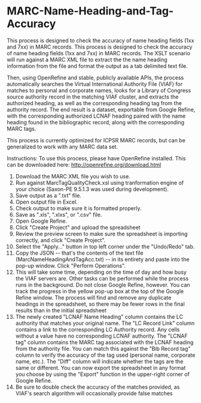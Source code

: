 # MARC-Name-Heading-and-Tag-Accuracy
This process is designed to check the accuracy of name heading fields (1xx and 7xx) in MARC records.
This process is designed to check the accuracy of name heading fields (1xx and 7xx) in MARC records.  The XSLT scenario will run against a MARC XML file to extract the the name heading information from the file and format the output as a tab delimited text file.

Then, using OpenRefine and stable, publicly available APIs, the process automatically searches the Virtual International Authority File (VIAF) for matches to personal and corporate names, looks for a Library of Congress source authority record in the matching VIAF cluster, and extracts the authorized heading, as well as the corresponding heading tag from the authority record.  The end result is a dataset, exportable from Google Refine, with the corresponding authorized LCNAF heading paired with the name heading found in the bibliographic record, along with the corresponding MARC tags.

This process is currently optimized for ICPSR MARC records, but can be generalized to work with any MARC data set.

Instructions: To use this process, please have OpenRefine installed. This can be downloaded here: http://openrefine.org/download.html

1. Download the MARC XML file you wish to use.
2. Run against MarcTagQualityCheck.xsl using tranformation engine of your choice (Saxon-PE 9.5.1.3 was used during development).
3. Save output as a ".txt" file.
4. Open output file in Excel.
5. Check output to make sure it is formatted properly.
6. Save as ".xls", ".xlxs", or ".csv" file.
7. Open Google Refine.
8. Click "Create Project" and upload the spreadsheet
9. Review the preview screen to make sure the spreadsheet is importing correctly, and click "Create Project".
10. Select the "Apply..." button in top left corner under the "Undo/Redo" tab.
11. Copy the JSON -- that's the contents of the text file (MarcNameHeadingAndTagAcc.txt) -- in its entirety and paste into the pop-up window. Click "Perform Operations".
12. This will take some time, depending on the time of day and how busy the VIAF servers are. Other tasks can be performed while the process runs in the background. Do not close Google Refine, however. You can track the progress in the yellow pop-up box at the top of the Google Refine window. The process will find and remove any duplicate headings in the spreadsheet, so there may be fewer rows in the final results than in the initial spreadsheet
13. The newly created "LCNAF Name Heading" column contains the LC authority that matches your original name. The "LC Record Link" column contains a link to the corresponding LC Authority record. Any cells without a value have no corresponding LCNAF authority. The "LCNAF tag" column contains the MARC tag associated with the LCNAF heading from the authority file.  You can match this against the "Bib Record tag" column to verify the accuracy of the tag used (personal name, corporate name, etc.).  The "Diff" column will indicate whether the tags are the same or different.  You can now export the spreadsheet in any format you choose by using the "Export" function in the upper-right corner of Google Refine.
14. Be sure to double check the accuracy of the matches provided, as VIAF's search algorithm will occasionally provide false matches
